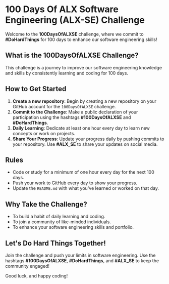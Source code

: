 # 100 Days Of ALX Software Engineering (ALX-SE) Challenge

Welcome to the **100DaysOfALXSE** challenge, where we commit to **#DoHardThings** for 100 days to enhance our software engineering skills!

## What is the 100DaysOfALXSE Challenge?

This challenge is a journey to improve our software engineering knowledge and skills by consistently learning and coding for 100 days.

## How to Get Started

1. **Create a new repository**: Begin by creating a new repository on your GitHub account for the `100DaysOfALXSE` challenge.
2. **Commit to the Challenge**: Make a public declaration of your participation using the hashtags **#100DaysOfALXSE** and **#DoHardThings**.
3. **Daily Learning**: Dedicate at least one hour every day to learn new concepts or work on projects.
4. **Share Your Progress**: Update your progress daily by pushing commits to your repository. Use **#ALX_SE** to share your updates on social media.

## Rules

- Code or study for a minimum of one hour every day for the next 100 days.
- Push your work to GitHub every day to show your progress.
- Update the `README.md` with what you've learned or worked on that day.

## Why Take the Challenge?

- To build a habit of daily learning and coding.
- To join a community of like-minded individuals.
- To enhance your software engineering skills and portfolio.

## Let's Do Hard Things Together!

Join the challenge and push your limits in software engineering. Use the hashtags **#100DaysOfALXSE**, **#DoHardThings**, and **#ALX_SE** to keep the community engaged!

Good luck, and happy coding!
